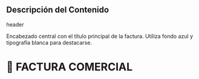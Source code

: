 ## Descripción del Contenido

header

Encabezado central con el título principal de la factura. Utiliza fondo azul y tipografía blanca para destacarse.

<h1>🧾 FACTURA COMERCIAL</h1>


